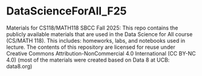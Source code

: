 # DataScienceForAll_F25
Materials for CS118/MATH118 SBCC Fall 2025: This repo contains the publicly available materials that are used in the Data Science for All course (CS/MATH 118). This includes: homeworks, labs, and notebooks used in lecture. The contents of this repository are licensed for reuse under Creative Commons Attribution-NonCommercial 4.0 International (CC BY-NC 4.0) (most of the materials were created based on Data 8 at UCB: data8.org)
